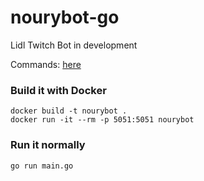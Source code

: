 # nourybot-go

Lidl Twitch Bot in development

Commands: [here](https://gist.github.com/lyx0/161913eb719afacea578b47239d0d969)

### Build it with Docker

```
docker build -t nourybot .
docker run -it --rm -p 5051:5051 nourybot
``` 

### Run it normally
```
go run main.go
```